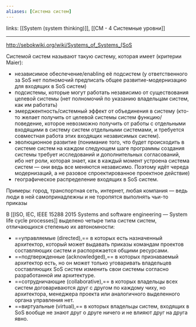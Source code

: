 ```yaml
---
aliases: [Система систем]
---
```

links: [[System (system thinking)]], [[СМ - 4 Системные уровни]] 

---

http://sebokwiki.org/wiki/Systems_of_Systems_(SoS

Системой систем называют такую систему, которая имеет (критерии Maier):
- независимое обеспечение/enabling её подсистем (у ответственного за SoS нет полномочий предписать общее развитие-модернизацию для входящих в SoS систем)
- подсистемы, которые могут работать независимо от существования целевой системы (нет полномочий по указанию владельцам систем, как им работать)
- эмерджентность/системный эффект от объединения в систему (кто-то желает получить от целевой системы систем функцию/поведение, которое невозможно получить от работы с отдельными входящими в систему систем отдельными системами, и требуется совместная работа этих входящих независимых систем).
- эволюционное развитие (понимание того, что будет происходить в системе систем на каждом следующем шаге программы создания системы требует исследований и дополнительных согласований, ибо нет роли, которая знает, как в каждый момент устроена система систем — они ведь все меняются независимо. Поэтому идёт череда модернизаций, а не разовое спроектированное проектное действие)
- географическое распределение входящих в SoS систем.


Примеры:
город, транспортная сеть, интернет, любая компания — ведь люди в ней самопринадлежны и не торопятся выполнять чьи-то приказы

В [[ISO, IEC, IEEE 15288 2015 Systems and software engineering — System life cycle processes]] выделено четыре типа систем систем, отличающихся степенью их автономности:
- ==управляемые (directed),== в которых есть назначенный архитектор, который может выдавать приказы командам проектов составляющих систем и распоряжается общими ресурсами.
- ==подтвержденные (acknowledged),== в которых признаваемый архитектор есть, но он может только уговаривать владельцев составляющих SoS систем изменить свои системы согласно разработанной им архитектуре.
- ==сотрудничающие (collaborative),== в которых владельцы всех систем договариваются друг с другом по каждому чиху, но архитектора, менеджера проекта или аналогичного выделенного органа управления нет.
- ==виртуальные (virtual),== в которых владельцы систем, входящих в SoS вообще не знают друг о друге ничего и не влияют друг на друга явно.